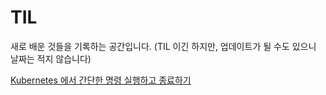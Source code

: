 # TIL

새로 배운 것들을 기록하는 공간입니다. (TIL 이긴 하지만, 업데이트가 될 수도 있으니 날짜는 적지 않습니다)

[Kubernetes 에서 간단한 명령 실행하고 종료하기](tips/kubectl-run.md)
